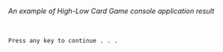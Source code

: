 ###### An example of  High-Low Card Game console application result

```

Press any key to continue . . .
```
